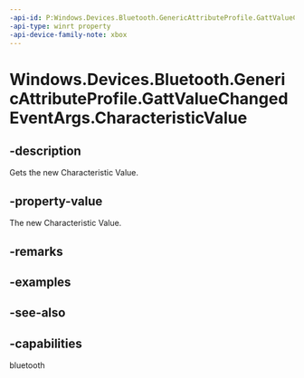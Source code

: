 ```yaml
---
-api-id: P:Windows.Devices.Bluetooth.GenericAttributeProfile.GattValueChangedEventArgs.CharacteristicValue
-api-type: winrt property
-api-device-family-note: xbox
---
```


<!-- Property syntax
public Windows.Storage.Streams.IBuffer CharacteristicValue { get; }
-->

# Windows.Devices.Bluetooth.GenericAttributeProfile.GattValueChangedEventArgs.CharacteristicValue

## -description
Gets the new Characteristic Value.

## -property-value
The new Characteristic Value.

## -remarks

## -examples

## -see-also

## -capabilities
bluetooth
